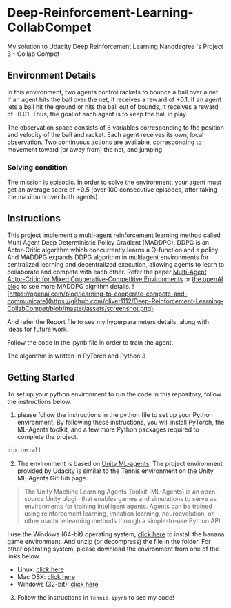 # Deep-Reinforcement-Learning-CollabCompet
My solution to Udacity Deep Reinforcement Learning Nanodegree 's Project 3 - Collab Compet

## Environment Details
In this environment, two agents control rackets to bounce a ball over a net. If an agent hits the ball over the net, it receives a reward of +0.1. If an agent lets a ball hit the ground or hits the ball out of bounds, it receives a reward of -0.01. Thus, the goal of each agent is to keep the ball in play.

The observation space consists of 8 variables corresponding to the position and velocity of the ball and racket. Each agent receives its own, local observation. Two continuous actions are available, corresponding to movement toward (or away from) the net, and jumping. 

### Solving condition
The mission is episodic. In order to solve the environment, your agent must get an average score of +0.5 (over 100 consecutive episodes, after taking the maximum over both agents).

## Instructions
This project implement a multi-agent reinforcement learning method called Multi Agent Deep Deterministic Policy Gradient (MADDPG). DDPG is an Actor-Critic algorithm which concurrently learns a Q-function and a policy. And MADDPG expands DDPG algorithm in multiagent environments for centralized learning and decentralized execution, allowing agents to learn to collaborate and compete with each other. Refer the paper [Multi-Agent Actor-Critic for Mixed Cooperative-Competitive Environments](https://arxiv.org/abs/1706.02275) or [the openAI blog](https://openai.com/blog/learning-to-cooperate-compete-and-communicate) to see more MADDPG algrithm details.
![https://openai.com/blog/learning-to-cooperate-compete-and-communicate](https://github.com/oliver1112/Deep-Reinforcement-Learning-CollabCompet/blob/master/assets/screenshot.png)

And refer the Report file to see my hyperparameters details, along with ideas for future work.

Follow the code in the ipynb file in order to train the agent.

The algorithm is written in PyTorch and Python 3

## Getting Started
To set up your python environment to run the code in this repository, follow the instructions below.


1. please follow the instructions in the python file to set up your Python environment. By following these instructions, you will install PyTorch, the ML-Agents toolkit, and a few more Python packages required to complete the project.
```bash
pip install .
```


2. The environment is based on [Unity ML-agents](https://github.com/Unity-Technologies/ml-agents/blob/master/docs/Learning-Environment-Examples.md#tennis). The project environment provided by Udacity is similar to the Tennis environment on the Unity ML-Agents GitHub page.
> The Unity Machine Learning Agents Toolkit (ML-Agents) is an open-source Unity plugin that enables games and simulations to serve as environments for training intelligent agents. Agents can be trained using reinforcement learning, imitation learning, neuroevolution, or other machine learning methods through a simple-to-use Python API. 

I use the Windows (64-bit) operating system, [click here](https://s3-us-west-1.amazonaws.com/udacity-drlnd/P3/Tennis/Tennis_Windows_x86_64.zip) to install the banana game environment. And unzip (or decompress) the file in the folder.
For other operating system, please download the environment from one of the links below.
- Linux: [click here](https://s3-us-west-1.amazonaws.com/udacity-drlnd/P3/Tennis/Tennis_Linux.zip)
- Mac OSX: [click here](https://s3-us-west-1.amazonaws.com/udacity-drlnd/P3/Tennis/Tennis.app.zip)
- Windows (32-bit): [click here](https://s3-us-west-1.amazonaws.com/udacity-drlnd/P3/Tennis/Tennis_Windows_x86.zip)


3. Follow the instructions in `Tennis.ipynb` to see my code!  
